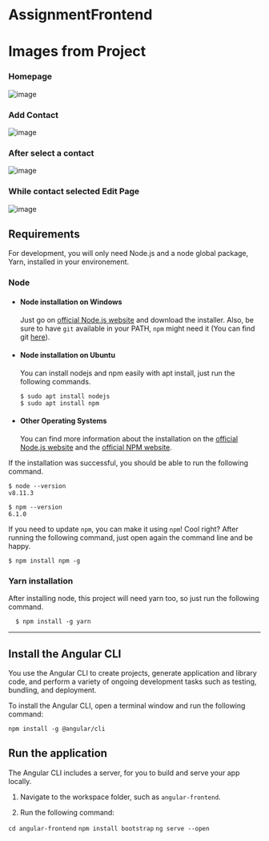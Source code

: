# AssignmentFrontend

# Images from Project

### Homepage
![image](https://user-images.githubusercontent.com/20316606/134396612-ecf02acc-9701-4aec-9af8-de07646630ba.png)

### Add Contact
![image](https://user-images.githubusercontent.com/20316606/134396762-bee3528c-bca6-4675-bcaf-86c7055afe4d.png)

### After select a contact
![image](https://user-images.githubusercontent.com/20316606/134396829-1cd00151-1582-4ffb-8bef-d9bdb28ecd22.png)

### While contact selected Edit Page
![image](https://user-images.githubusercontent.com/20316606/134396897-ea5c7695-9875-4134-a8b8-6d1b578fa9fb.png)


## Requirements

For development, you will only need Node.js and a node global package, Yarn, installed in your environement.

### Node
- #### Node installation on Windows

  Just go on [official Node.js website](https://nodejs.org/) and download the installer.
Also, be sure to have `git` available in your PATH, `npm` might need it (You can find git [here](https://git-scm.com/)).

- #### Node installation on Ubuntu

  You can install nodejs and npm easily with apt install, just run the following commands.

      $ sudo apt install nodejs
      $ sudo apt install npm

- #### Other Operating Systems
  You can find more information about the installation on the [official Node.js website](https://nodejs.org/) and the [official NPM website](https://npmjs.org/).

If the installation was successful, you should be able to run the following command.

    $ node --version
    v8.11.3

    $ npm --version
    6.1.0

If you need to update `npm`, you can make it using `npm`! Cool right? After running the following command, just open again the command line and be happy.

    $ npm install npm -g

###
### Yarn installation
  After installing node, this project will need yarn too, so just run the following command.

      $ npm install -g yarn

---

## Install the Angular CLI

You use the Angular CLI to create projects, generate application and library code, and perform a variety of ongoing development tasks such as testing, bundling, and deployment.

To install the Angular CLI, open a terminal window and run the following command:

`npm install -g @angular/cli`
## Run the application
The Angular CLI includes a server, for you to build and serve your app locally.

1.  Navigate to the workspace folder, such as  `angular-frontend`.
    
2.  Run the following command:
    

`cd angular-frontend`
`npm install bootstrap`
`ng serve --open`
